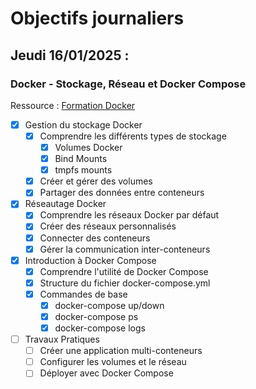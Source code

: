 # Objectifs journaliers

## Jeudi 16/01/2025 :

### Docker - Stockage, Réseau et Docker Compose

Ressource : [Formation Docker](https://github.com/HachemiH/formation-docker)

- [x] Gestion du stockage Docker
  - [x] Comprendre les différents types de stockage
    - [x] Volumes Docker
    - [x] Bind Mounts
    - [x] tmpfs mounts
  - [x] Créer et gérer des volumes
  - [x] Partager des données entre conteneurs

- [x] Réseautage Docker
  - [x] Comprendre les réseaux Docker par défaut
  - [x] Créer des réseaux personnalisés
  - [x] Connecter des conteneurs
  - [x] Gérer la communication inter-conteneurs

- [x] Introduction à Docker Compose
  - [x] Comprendre l'utilité de Docker Compose
  - [x] Structure du fichier docker-compose.yml
  - [x] Commandes de base
    - [x] docker-compose up/down
    - [x] docker-compose ps
    - [x] docker-compose logs
  
- [ ] Travaux Pratiques
  - [ ] Créer une application multi-conteneurs
  - [ ] Configurer les volumes et le réseau
  - [ ] Déployer avec Docker Compose 